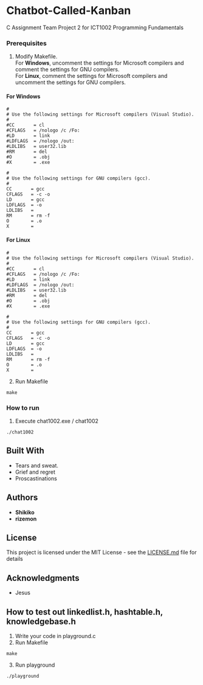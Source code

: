 # Chatbot-Called-Kanban
C Assignment Team Project 2 for ICT1002 Programming Fundamentals

### Prerequisites
1. Modify Makefile.  
For **Windows**, uncomment the settings for Microsoft compilers and comment the settings for GNU compilers.   
For **Linux**, comment the settings for Microsoft compilers and uncomment the settings for GNU compilers. 
#### For Windows
```
#
# Use the following settings for Microsoft compilers (Visual Studio).
#
#CC       = cl
#CFLAGS   = /nologo /c /Fo:
#LD       = link
#LDFLAGS  = /nologo /out:
#LDLIBS   = user32.lib
#RM       = del
#O        = .obj
#X        = .exe

#
# Use the following settings for GNU compilers (gcc).
#
CC       = gcc
CFLAGS   = -c -o
LD       = gcc
LDFLAGS  = -o 
LDLIBS   =
RM       = rm -f
O        = .o
X        =
```
#### For Linux
```
#
# Use the following settings for Microsoft compilers (Visual Studio).
#
#CC       = cl
#CFLAGS   = /nologo /c /Fo:
#LD       = link
#LDFLAGS  = /nologo /out:
#LDLIBS   = user32.lib
#RM       = del
#O        = .obj
#X        = .exe

#
# Use the following settings for GNU compilers (gcc).
#
CC       = gcc
CFLAGS   = -c -o
LD       = gcc
LDFLAGS  = -o 
LDLIBS   =
RM       = rm -f
O        = .o
X        =
```
2. Run Makefile
``` shell
make
```

### How to run

1. Execute chat1002.exe / chat1002
```shell
./chat1002
```


## Built With

* Tears and sweat.
* Grief and regret
* Proscastinations

## Authors

* **Shikiko** 
* **rizemon**


## License

This project is licensed under the MIT License - see the [LICENSE.md](LICENSE.md) file for details

## Acknowledgments

* Jesus

## How to test out linkedlist.h, hashtable.h, knowledgebase.h

1. Write your code in playground.c
2. Run Makefile
```shell
make
```
3. Run playground
```shell
./playground
```

